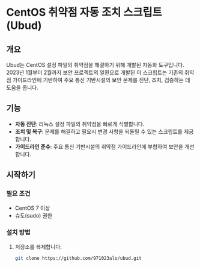 # CentOS 취약점 자동 조치 스크립트 (Ubud)

## 개요
Ubud는 CentOS 설정 파일의 취약점을 해결하기 위해 개발된 자동화 도구입니다. 2023년 1월부터 2월까지 보안 프로젝트의 일환으로 개발된 이 스크립트는 기존의 취약점 가이드라인에 기반하여 주요 통신 기반시설의 보안 문제를 진단, 조치, 검증하는 데 도움을 줍니다.

## 기능
- **자동 진단**: 리눅스 설정 파일의 취약점을 빠르게 식별합니다.
- **조치 및 복구**: 문제를 해결하고 필요시 변경 사항을 되돌릴 수 있는 스크립트를 제공합니다.
- **가이드라인 준수**: 주요 통신 기반시설의 취약점 가이드라인에 부합하여 보안을 개선합니다.

## 시작하기
### 필요 조건
- CentOS 7 이상
- 슈도(sudo) 권한

### 설치 방법
1. 저장소를 복제합니다:
   ```bash
   git clone https://github.com/971023als/ubud.git
